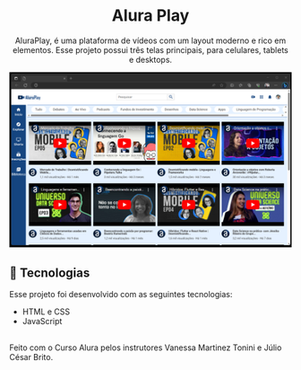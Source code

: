 <h1 align="center"> Alura Play </h1>

<p align="center">
AluraPlay, é uma plataforma de vídeos com um layout moderno e rico em elementos. Esse projeto possui três telas principais, para celulares, tablets e desktops. <br/>
</p>

<p align="center">
  <img alt="projeto Alura Play" src=aluraplay.png">
</p>

## 🚀 Tecnologias

Esse projeto foi desenvolvido com as seguintes tecnologias:

- HTML e CSS
- JavaScript

## 
Feito com o Curso Alura pelos instrutores Vanessa Martinez Tonini e Júlio César Brito.
